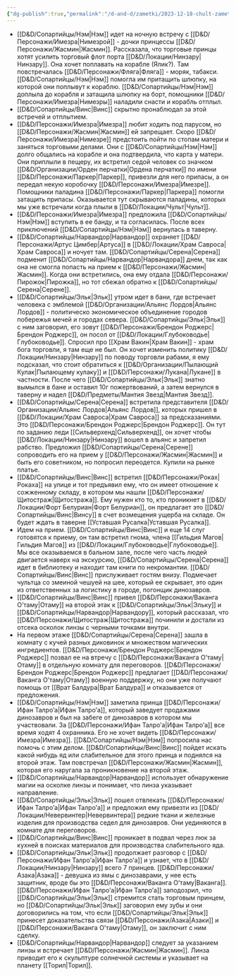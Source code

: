 ```yaml
---
{"dg-publish":true,"permalink":"/d-and-d/zametki/2023-12-18-chult-zametki-o-sessii/","created":"2024-02-19T19:15:28.451+03:00","updated":"2024-01-10T17:43:45.888+03:00"}
---
```




- [[D&D/Сопартийцы/Нэм\|Нэм]] идет на ночную встречу с [[D&D/Персонажи/Имезра\|Нимезрой]] - дочки принцессы [[D&D/Персонажи/Жасмин\|Жасмин]]. Рассказала, что торговые принцы хотят усилить торговый флот порта [[D&D/Локации/Нинзару\|Нинзару]]. Она хочет поплавать на корабле (Ялик?). Там повстречалась [[D&D/Персонажи/Фляга\|Фляга]] - моряк, табакси. [[D&D/Сопартийцы/Нэм\|Нэм]] помогла им притащить шлюпку, на которой они поплывут к кораблю. [[D&D/Сопартийцы/Нэм\|Нэм]] доплыла до корабля и затащила шлюпку на борт, помощники [[D&D/Персонажи/Имезра\|Нимезры]] наладили снасти и корабль отплыл. 
- [[D&D/Сопартийцы/Винс\|Винс]] скрытно пронаблюдал за этой встречей и отплытием. 
- [[D&D/Персонажи/Имезра\|Имезра]] любит ходить под парусом, но [[D&D/Персонажи/Жасмин\|Жасмин]] ей запрещает. Скоро [[D&D/Персонажи/Имезра\|Нимезре]] предстоить пойти по стопам матери и заняться торговыми делами. Они с [[D&D/Сопартийцы/Нэм\|Нэм]] долго общались на корабле и она подтвердила, что карта у матери. Они приплыли в пещеру, их встретил седой человек со значком [[D&D/Организации/Орден перчатки\|Ордена перчатки]] по имени [[D&D/Персонажи/Паркер\|Паркер]], привезли для него припасы, а он передал некую коробочку [[D&D/Персонажи/Имезра\|Имезре]]. Помощники паладина [[D&D/Персонажи/Паркер\|Паркера]] помогли затащить припасы. Оказывается тут скрываются паладины, которых мы уже встречали когда плыли в [[D&D/Локации/Чульт\|Чульт]].
- [[D&D/Персонажи/Имезра\|Имезра]] предложила [[D&D/Сопартийцы/Нэм\|Нэм]] вступить в ее банду, и та согласилась. После всех приключений [[D&D/Сопартийцы/Нэм\|Нэм]] вернулась в таверну.
- [[D&D/Сопартийцы/Нарвандор\|Нарвандор]] охраняет [[D&D/Персонажи/Артус Цимбер\|Артуса]] в [[D&D/Локации/Храм Савроса\|Храм Савроса]] и ночует там. [[D&D/Сопартийцы/Серена\|Серена]] подменит [[D&D/Сопартийцы/Нарвандор\|Нарвандора]] днем, так как она не смогла попасть на прием к [[D&D/Персонажи/Жасмин\|Жасмин]]. Когда они встретились, она ему отдала [[D&D/Персонажи/Пирожок\|Пирожка]], но тот сбежал обратно к [[D&D/Сопартийцы/Серена\|Серене]].
- [[D&D/Сопартийцы/Эльк\|Эльк]] утром идет в бани, где встречает человека с эмблемой [[D&D/Организации/Альянс Лордов\|Альянс Лордов]] - политическо экономическое объединение городов побережья мечей и городах севера. [[D&D/Сопартийцы/Эльк\|Эльк]] с ним заговорил, его зовут [[D&D/Персонажи/Брендон Роджерс\|Брендон Роджерс]], он посол от [[D&D/Локации/Глубоководье\|Глубоководье]]. Спросил про [[Храм Вакин\|Храм Вакин]] - храм бога торговли, я там еще не был. Он хочет изменить политику [[D&D/Локации/Нинзару\|Нинзару]] по поводу торговли рабами, я ему подсказал, что стоит обратиться к  [[D&D/Организации/Пылающий Кулак\|Пылающему кулаку]] и [[D&D/Персонажи/Лукана\|Лукане]] в частности. После чего [[D&D/Сопартийцы/Эльк\|Эльк]] знатно вымылся в бане и оставил 10г пожертвований, а затем вернулся в таверну и надел [[D&D/Предметы/Мантия Звезд\|Мантия Звезд]].
- [[D&D/Сопартийцы/Серена\|Серена]] встретила представителя [[D&D/Организации/Альянс Лордов\|Альянс Лордов]], которых пришел в [[D&D/Локации/Храм Савроса\|Храм Савроса]] за предсказаниями. Это [[D&D/Персонажи/Брендон Роджерс\|Брендон Роджерс]]. Он тут по заданию леди [[Сильверхенд\|Сильверхенд]], он хочет чтобы [[D&D/Локации/Нинзару\|Нинзару]] вошел в альянс и запретил рабство. Предложил [[D&D/Сопартийцы/Серена\|Серене]] сопроводить его на прием у [[D&D/Персонажи/Жасмин\|Жасмин]] и быть его советником, но попросил переодется. Купили на рынке платье.
- [[D&D/Сопартийцы/Винс\|Винс]] встретил [[D&D/Персонажи/Роках\|Рокаха]] на улице и тот предъявил ему, что он имеет отношение к сожженному складу, в котором мы нашли [[D&D/Персонажи/Щитостраж\|Щитостража]]. Ему нужен кто то, кто проникнет в [[D&D/Локации/Форт Белуриан\|Форт Белуриан]], он предлагает это [[D&D/Сопартийцы/Винс\|Винсу]] в счет возмещения ущерба на складе. Он будет ждать в таверне [[Уставшая Русалка\|Уставшая Русалка]].
- Идем на прием. [[D&D/Сопартийцы/Винс\|Винс]] и еще 14 слуг готовятся к приему, он там встретил гнома, члена [[Гильдия Магов\|Гильдия Магов]] из [[D&D/Локации/Глубоководье\|Глубоководье]]. Мы все оказываемся в бальном зале, после чего часть людей двигается наверх на экскурсию, [[D&D/Сопартийцы/Серена\|Серена]] идет в библиотеку и находит там книги по некромантии. [[D&D/Сопартийцы/Винс\|Винс]] прислуживает гостям внизу. Подмечает чультца со змеиной чешуей на шее, который ее скрывает, это один из ответственных за логистику в городе, погонщик динозавров.
- [[D&D/Сопартийцы/Винс\|Винс]] привел [[D&D/Персонажи/Ваканга О’таму\|Отаму]] на второй этак к [[D&D/Сопартийцы/Эльк\|Эльку]] и [[D&D/Сопартийцы/Нарвандор\|Нарвандору]], который рассказал, что [[D&D/Персонажи/Щитостраж\|Щитостража]] починили и достали из отсека осколок линзы с черными точками внутри.
- На первом этаже [[D&D/Сопартийцы/Серена\|Серена]] зашла в комнату с кучей разных диковинок и множеством магических ингредиентов. [[D&D/Персонажи/Брендон Роджерс\|Брендон Роджерс]] позвал ее на втречу с [[D&D/Персонажи/Ваканга О’таму\|Отаму]] в отдельную комнату для переговоров. [[D&D/Персонажи/Брендон Роджерс\|Брендон Роджерс]] предлагает [[D&D/Персонажи/Ваканга О’таму\|Отаму]] военную поддержку, но они уже получают помощь от [[Врат Балдура\|Врат Балдура]] и отказывается от предложения. 
- [[D&D/Сопартийцы/Нэм\|Нэм]] заметила принца [[D&D/Персонажи/Ифан Талро’a\|Ифан Талро’a]], который заведует продажами динозавров и был на забеге от динозавров в котором мы участвовали. За [[D&D/Персонажи/Ифан Талро’a\|Ифан Талро’a]] все время ходят 4 охранника. Его не хочет видеть [[D&D/Персонажи/Имезра\|Имезра]]. [[D&D/Сопартийцы/Нэм\|Нэм]] попросила нас помочь с этим делом. [[D&D/Сопартийцы/Винс\|Винс]] пойдет искать какой нибудь яд или слабительное для этого принца и поднялся на второй этаж. Там повстречал [[D&D/Персонажи/Жасмин\|Жасмин]], которая его наругала за проникновение на второй этаж.
- [[D&D/Сопартийцы/Нарвандор\|Нарвандор]] использует обнаружение магии на осколке линзы и понимает, что линза указывает направление.
- [[D&D/Сопартийцы/Эльк\|Эльк]] пошел отвлекать [[D&D/Персонажи/Ифан Талро’a\|Ифан Талро’a]] и предложил ему привезти из [[D&D/Локации/Невервинтер\|Невервинтера]] редкие ткани и железные изделия для производства седел для динозавров. Они уединяются в комнате для переговоров.
- [[D&D/Сопартийцы/Винс\|Винс]] проникает в подвал через люк за кухней в поисках материалов для производства слабительного яда. 
- [[D&D/Сопартийцы/Эльк\|Эльк]] продолжает разговор с [[D&D/Персонажи/Ифан Талро’a\|Ифан Талро’a]] и узнает, что в [[D&D/Локации/Нинзару\|Нинзару]] всего 7 принцев. [[D&D/Персонажи/Азака\|Азака]] - девушка из ямы с динозаврами, у нее есть защитник, вроде бы это [[D&D/Персонажи/Ваканга О’таму\|Ваканга]]. [[D&D/Персонажи/Ифан Талро’a\|Ифан Талро’a]] заподозрил, что [[D&D/Сопартийцы/Эльк\|Эльк]] стремится стать торговым принцем, но [[D&D/Сопартийцы/Эльк\|Эльк]] заговорил ему зубы и они договорились на том, что если [[D&D/Сопартийцы/Эльк\|Эльк]] принесет доказательства связи [[D&D/Персонажи/Азака\|Азаки]] и [[D&D/Персонажи/Ваканга О’таму\|Отаму]], он заключит с ним сделку.
- [[D&D/Сопартийцы/Нарвандор\|Нарвандор]] следует за указанием линзы и встречает [[D&D/Персонажи/Жасмин\|Жасмин]]. Линза приводит его к скульптуре солнечной системы и указывает на планету [[Торил\|Торил]].